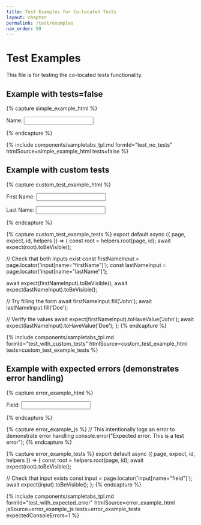 ```yaml
---
title: Test Examples for Co-located Tests
layout: chapter
permalink: /test/examples
nav_order: 99
---
```


# Test Examples

This file is for testing the co-located tests functionality.

## Example with tests=false

{% capture simple_example_html %}
<p>
    <label>Name:</label>
    <input type="text" name="name" data-smark />
</p>
{% endcapture %}

{% include components/sampletabs_tpl.md
    formId="test_no_tests"
    htmlSource=simple_example_html
    tests=false
%}

## Example with custom tests

{% capture custom_test_example_html %}
<p>
    <label>First Name:</label>
    <input type="text" name="firstName" data-smark />
</p>
<p>
    <label>Last Name:</label>
    <input type="text" name="lastName" data-smark />
</p>
{% endcapture %}

{% capture custom_test_example_tests %}
export default async ({ page, expect, id, helpers }) => {
  const root = helpers.root(page, id);
  await expect(root).toBeVisible();
  
  // Check that both inputs exist
  const firstNameInput = page.locator('input[name="firstName"]');
  const lastNameInput = page.locator('input[name="lastName"]');
  
  await expect(firstNameInput).toBeVisible();
  await expect(lastNameInput).toBeVisible();
  
  // Try filling the form
  await firstNameInput.fill('John');
  await lastNameInput.fill('Doe');
  
  // Verify the values
  await expect(firstNameInput).toHaveValue('John');
  await expect(lastNameInput).toHaveValue('Doe');
};
{% endcapture %}

{% include components/sampletabs_tpl.md
    formId="test_with_custom_tests"
    htmlSource=custom_test_example_html
    tests=custom_test_example_tests
%}

## Example with expected errors (demonstrates error handling)

{% capture error_example_html %}
<p>
    <label>Field:</label>
    <input type="text" name="field" data-smark />
</p>
{% endcapture %}

{% capture error_example_js %}
// This intentionally logs an error to demonstrate error handling
console.error("Expected error: This is a test error");
{% endcapture %}

{% capture error_example_tests %}
export default async ({ page, expect, id, helpers }) => {
  const root = helpers.root(page, id);
  await expect(root).toBeVisible();
  
  // Check that input exists
  const input = page.locator('input[name="field"]');
  await expect(input).toBeVisible();
};
{% endcapture %}

{% include components/sampletabs_tpl.md
    formId="test_with_expected_error"
    htmlSource=error_example_html
    jsSource=error_example_js
    tests=error_example_tests
    expectedConsoleErrors=1
%}
